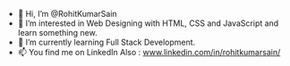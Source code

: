 - 👋 Hi, I’m @RohitKumarSain
- 👀 I’m interested in Web Designing with HTML, CSS and JavaScript and learn something new.
- 🌱 I’m currently learning Full Stack Development.
- 📫 You find me on LinkedIn Also : www.linkedin.com/in/rohitkumarsain/
